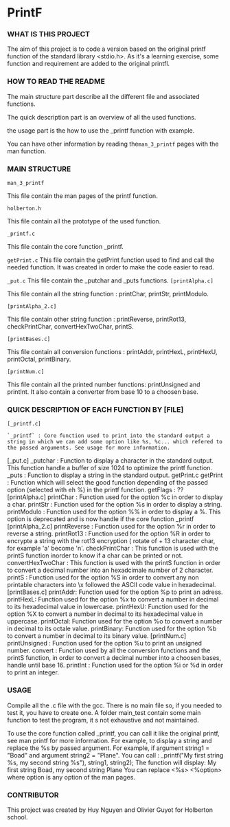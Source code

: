 # PrintF
### WHAT IS THIS PROJECT

The aim of this project is to code a version based on the  original printf function of the standard library <stdio.h>.
As it's a learning exercise, some function and requirement are added to the original printfl.

### HOW TO READ THE README

The main structure part describe all the different file and associated functions.

The quick description part is an overview of all the used functions.

the usage part is the how to use the _printf function with example. 

You can have other information by reading the`man_3_printf` pages with the man function.

### MAIN STRUCTURE
`man_3_printf`

This file contain the man pages of the printf function.

`holberton.h`

This file contain all the prototype of the used function.

`_printf.c`

This file contain the core function _printf.

`getPrint.c`
This file contain the getPrint function used to find and call the needed function. It was created in order to make the code easier to read.

`_put.c`
	This file contain the _putchar and _puts functions.
`[printAlpha.c]`

This file contain all the string function : printChar, printStr, printModulo.

`[printAlpha_2.c]`

This file contain other string function : printReverse, printRot13, checkPrintChar, convertHexTwoChar, printS.

`[printBases.c]`

This file contain all conversion functions : printAddr, printHexL, printHexU, printOctal, printBinary.

`[printNum.c]`

This file contain all the printed number functions: printUnsigned and printInt. It also contain a converter from base 10 to a choosen base.

### QUICK DESCRIPTION OF EACH FUNCTION BY [FILE]

`[_printf.c]`

	`_printf` : Core function used to print into the standard output a string in which we can add some option like %s, %c... which refered to the passed arguments. See usage for more information.


[_put.c]
	_putchar : Function to display a character in the standard output. This function handle a buffer of size 1024 to optimize the printf function.
	_puts : Function to display a string in the standard output.
getPrint.c
	getPrint : Function which will select the good function depending of the passed option (selected with eh %) in the printf function.
	getFlags : ??
[printAlpha.c]
	printChar : Function used for the option %c in order to display a char.
	printStr : Function used for the option %s in order to display a string.
	printModulo : Function used for the option %% in order to display a %. This option is deprecated and is now handle if the core function _printf
[printAlpha_2.c]
	printReverse : Function used for the option %r in order to reverse a string.
	printRot13 : Function used for the option %R in order to encrypte a string with the rot13 encryption ( rotate of + 13 character char, for example 'a' become 'n'.
	checkPrintChar : This function is used with the printS function inorder to know if a char can be printed or not.
	convertHexTwoChar : This function is used with the printS function in order to convert a decimal number into an hexadcimale number of 2 character.
	printS : Function used for the option %S in order to convert any non printable characters into \x followed the ASCII code value in hexadecimal.
[printBases.c]
	printAddr: Function used for the option %p to print an adress.
	printHexL: Function used for the option %x to convert a number in decimal to its hexadecimal value in lowercase.
	printHexU: Function used for the option %X to convert a number in decimal to its hexadecimal value in uppercase.
	printOctal: Function used for the option %o to convert a number in decimal to its octale value.
	printBinary: Function used for the option %b to convert a number in decimal to its binary value.
[printNum.c]
	printUnsigned : Function used for the option %u to print an unsigned number.
	convert : Function used by all the conversion functions and the printS function, in order to convert a decimal number into a choosen bases, handle until base 16.
	printInt : Function used for the option %i or %d in order to print an integer.
### USAGE
Compile all the .c file with the gcc.
There is no main file so, if you needed to test it, you have to create one. A folder main_test contain some main function to test the program, it s not exhaustive and not maintained.

To use the core function called _printf, you can call it like the original printf, see man printf for more information.
For example, to display a string and replace the %s by passed argument. For example, if argument string1 = "Boad" and argument  string2 = "Plane".
You can call :
	_printf("My first string %s, my second string %s"), string1, string2);
The function will display:
	My first string Boad, my second string Plane
You can replace <%s> <%option> where option is any option of the man pages.

### CONTRIBUTOR
This project was created by Huy Nguyen and Olivier Guyot for Holberton school.
